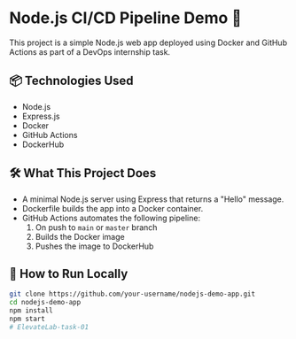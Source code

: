 # Node.js CI/CD Pipeline Demo 🚀

This project is a simple Node.js web app deployed using Docker and GitHub Actions as part of a DevOps internship task.

## 📦 Technologies Used
- Node.js
- Express.js
- Docker
- GitHub Actions
- DockerHub

## 🛠 What This Project Does
- A minimal Node.js server using Express that returns a "Hello" message.
- Dockerfile builds the app into a Docker container.
- GitHub Actions automates the following pipeline:
  1. On push to `main` or `master` branch
  2. Builds the Docker image
  3. Pushes the image to DockerHub

## 🧪 How to Run Locally

```bash
git clone https://github.com/your-username/nodejs-demo-app.git
cd nodejs-demo-app
npm install
npm start
#   E l e v a t e L a b - t a s k - 0 1  
 